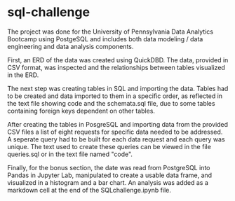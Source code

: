 # sql-challenge

The project was done for the University of Pennsylvania Data Analytics Bootcamp using PostgeSQL and includes both data modeling / data engineering and data analysis components. 

First, an ERD of the data was created using QuickDBD. The data, provided in CSV format, was inspected and the relationships between tables visualized in the ERD.

The next step was creating tables in SQL and importing the data. Tables had to be created and data imported to them in a specific order, as reflected in the text file showing code and the schemata.sql file, due to some tables containing foreign keys dependent on other tables. 

After creating the tables in PosgreSQL and importing data from the provided CSV files a list of eight requests for specific data needed to be addressed. A seperate query had to be built for each data request and each query was unique. The text used to create these queries can be viewed in the file queries.sql or in the text file named "code". 

Finally, for the bonus section, the date was read from PostgreSQL into Pandas in Jupyter Lab, manipulated to create a usable data frame, and visualized in a histogram and a bar chart. An analysis was added as a markdown cell at the end of the SQLchallenge.ipynb file.


